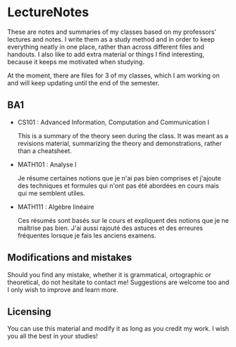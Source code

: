 # LectureNotes
These are notes and summaries of my classes based on my professors' lectures and notes. I write them as a study method and in order to keep everything neatly in one place, rather than across different files and handouts. I also like to add extra material or things I find interesting, because it keeps me motivated when studying.

At the moment, there are files for 3 of my classes, which I am working on and will keep updating until the end of the semester.

## BA1
- CS101 : Advanced Information, Computation and Communication I

  This is a summary of the theory seen during the class. It was meant as a revisions material, summarizing the theory and demonstrations, rather than a cheatsheet.

- MATH101 : Analyse I

  Je résume certaines notions que je n'ai pas bien comprises et j'ajoute des techniques et formules qui n'ont pas été abordées en cours mais qui me semblent utiles.

- MATH111 : Algèbre linéaire

  Ces résumés sont basés sur le cours et expliquent des notions que je ne maîtrise pas bien. J'ai aussi rajouté des astuces et des erreures fréquentes lorsque je fais les anciens examens.

## Modifications and mistakes
Should you find any mistake, whether it is grammatical, ortographic or theoretical, do not hesitate to contact me! Suggestions are welcome too and I only wish to improve and learn more.

## Licensing
You can use this material and modify it as long as you credit my work. I wish you all the best in your studies!
